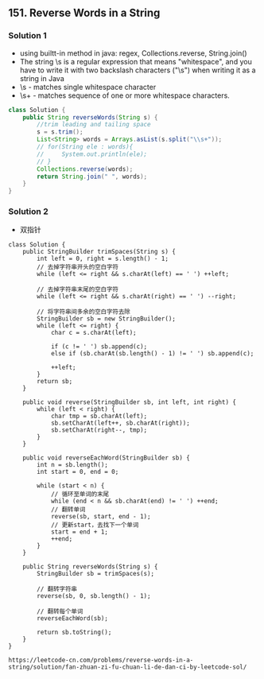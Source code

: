 ## 151. Reverse Words in a String
### Solution 1
- using builtt-in method in java: regex, Collections.reverse, String.join()
- The string \s is a regular expression that means "whitespace", and you have to write it with two backslash characters ("\\s") when writing it as a string in Java
- \\s - matches single whitespace character
- \\s+ - matches sequence of one or more whitespace characters.
```java
class Solution {
    public String reverseWords(String s) {
        //trim leading and tailing space
        s = s.trim();
        List<String> words = Arrays.asList(s.split("\\s+"));
        // for(String ele : words){
        //     System.out.println(ele);
        // }
        Collections.reverse(words);
        return String.join(" ", words);
    }
}
```

### Solution 2
- 双指针
```
class Solution {
    public StringBuilder trimSpaces(String s) {
        int left = 0, right = s.length() - 1;
        // 去掉字符串开头的空白字符
        while (left <= right && s.charAt(left) == ' ') ++left;

        // 去掉字符串末尾的空白字符
        while (left <= right && s.charAt(right) == ' ') --right;

        // 将字符串间多余的空白字符去除
        StringBuilder sb = new StringBuilder();
        while (left <= right) {
            char c = s.charAt(left);

            if (c != ' ') sb.append(c);
            else if (sb.charAt(sb.length() - 1) != ' ') sb.append(c);

            ++left;
        }
        return sb;
    }

    public void reverse(StringBuilder sb, int left, int right) {
        while (left < right) {
            char tmp = sb.charAt(left);
            sb.setCharAt(left++, sb.charAt(right));
            sb.setCharAt(right--, tmp);
        }
    }

    public void reverseEachWord(StringBuilder sb) {
        int n = sb.length();
        int start = 0, end = 0;

        while (start < n) {
            // 循环至单词的末尾
            while (end < n && sb.charAt(end) != ' ') ++end;
            // 翻转单词
            reverse(sb, start, end - 1);
            // 更新start，去找下一个单词
            start = end + 1;
            ++end;
        }
    }

    public String reverseWords(String s) {
        StringBuilder sb = trimSpaces(s);

        // 翻转字符串
        reverse(sb, 0, sb.length() - 1);

        // 翻转每个单词
        reverseEachWord(sb);

        return sb.toString();
    }
}

https://leetcode-cn.com/problems/reverse-words-in-a-string/solution/fan-zhuan-zi-fu-chuan-li-de-dan-ci-by-leetcode-sol/
```
